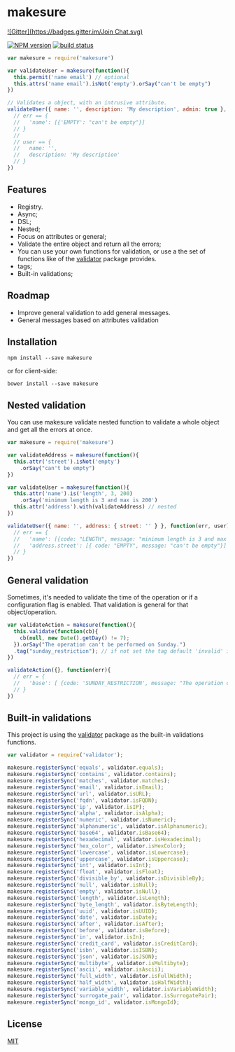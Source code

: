 # makesure
[![Gitter](https://badges.gitter.im/Join Chat.svg)](https://gitter.im/sadjow/makesure?utm_source=badge&utm_medium=badge&utm_campaign=pr-badge&utm_content=badge)

[![NPM version][npm-image]][npm-url]
[![build status][travis-image]][travis-url]

```js
var makesure = require('makesure')

var validateUser = makesure(function(){
  this.permit('name email') // optional
  this.attrs('name email').isNot('empty').orSay("can't be empty")
})

// Validates a object, with an intrusive attribute.
validateUser({ name: '', description: 'My description', admin: true }, function(err, user){
  // err == {
  //   'name': [{'EMPTY': "can't be empty"}]
  // }
  //
  // user == {
  //   name: '',
  //   description: 'My description'
  // }
})
```

##  Features

  * Registry.
  * Async;
  * DSL;
  * Nested;
  * Focus on attributes or general;
  * Validate the entire object and return all the errors;
  * You can use your own functions for validation, or use a the set of functions like of the [validator](https://github.com/chriso/validator.js) package provides.
  * tags;
  * Built-in validations;

## Roadmap

  * Improve general validation to add general messages.
  * General messages based on attributes validation

##  Installation

```console
npm install --save makesure
```

or for client-side:

```console
bower install --save makesure
```

## Nested validation

You can use makesure validate nested function to validate a whole object and get all the errors at once.

```js
var makesure = require('makesure')

var validateAddress = makesure(function(){
  this.attr('street').isNot('empty')
    .orSay("can't be empty")
})

var validateUser = makesure(function(){
  this.attr('name').is('length', 3, 200)
    .orSay('minimum length is 3 and max is 200')
  this.attr('address').with(validateAddress) // nested
})

validateUser({ name: '', address: { street: '' } }, function(err, user){
  // err == {
  //   'name': [{code: "LENGTH", message: "minimum length is 3 and max is 200"}],
  //   'address.street': [{ code: "EMPTY", message: "can't be empty"}]
  // }
})
```

## General validation

Sometimes, it's needed to validate the time of the operation or if a configuration flag is enabled. That validation is general for that object/operation.

```js
var validateAction = makesure(function(){
  this.validate(function(cb){
    cb(null, new Date().getDay() != 7);
  }).orSay("The operation can't be performed on Sunday.")
  .tag("sunday_restriction"); // if not set the tag default 'invalid' is used.
})

validateAction({}, function(err){
  // err = {
  //   'base': [ {code: 'SUNDAY_RESTRICTION', message: "The operation can't be performed on Sunday."} ]
  // }
})
```

## Built-in validations

This project is using the [validator](https://github.com/chriso/validator.js) package as the built-in validations functions.

```js
var validator = require('validator');

makesure.registerSync('equals', validator.equals);
makesure.registerSync('contains', validator.contains);
makesure.registerSync('matches', validator.matches);
makesure.registerSync('email', validator.isEmail);
makesure.registerSync('url', validator.isURL);
makesure.registerSync('fqdn', validator.isFQDN);
makesure.registerSync('ip', validator.isIP);
makesure.registerSync('alpha', validator.isAlpha);
makesure.registerSync('numeric', validator.isNumeric);
makesure.registerSync('alphanumeric', validator.isAlphanumeric);
makesure.registerSync('base64', validator.isBase64);
makesure.registerSync('hexadecimal', validator.isHexadecimal);
makesure.registerSync('hex_color', validator.isHexColor);
makesure.registerSync('lowercase', validator.isLowercase);
makesure.registerSync('uppercase', validator.isUppercase);
makesure.registerSync('int', validator.isInt);
makesure.registerSync('float', validator.isFloat);
makesure.registerSync('divisible_by', validator.isDivisibleBy);
makesure.registerSync('null', validator.isNull);
makesure.registerSync('empty', validator.isNull);
makesure.registerSync('length', validator.isLength);
makesure.registerSync('byte_length', validator.isByteLength);
makesure.registerSync('uuid', validator.isUUID);
makesure.registerSync('date', validator.isDate);
makesure.registerSync('after', validator.isAfter);
makesure.registerSync('before', validator.isBefore);
makesure.registerSync('in', validator.isIn);
makesure.registerSync('credit_card', validator.isCreditCard);
makesure.registerSync('isbn', validator.isISBN);
makesure.registerSync('json', validator.isJSON);
makesure.registerSync('multibyte', validator.isMultibyte);
makesure.registerSync('ascii', validator.isAscii);
makesure.registerSync('full_width', validator.isFullWidth);
makesure.registerSync('half_width', validator.isHalfWidth);
makesure.registerSync('variable_width', validator.isVariableWidth);
makesure.registerSync('surrogate_pair', validator.isSurrogatePair);
makesure.registerSync('mongo_id', validator.isMongoId);
```

## License

[MIT](https://github.com/sadjow/makesure/blob/master/LICENSE)

[npm-image]: https://img.shields.io/npm/v/makesure.svg?style=flat-square
[npm-url]: https://npmjs.org/package/makesure
[travis-image]: https://img.shields.io/travis/sadjow/makesure/master.svg?style=flat-square
[travis-url]: https://travis-ci.org/sadjow/makesure
